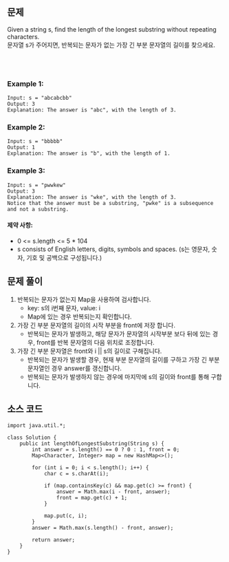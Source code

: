 ## 문제
Given a string s, find the length of the longest substring without repeating characters.  
문자열 s가 주어지면, 반복되는 문자가 없는 가장 긴 부분 문자열의 길이를 찾으세요.

<br>
<br>

### Example 1:
~~~
Input: s = "abcabcbb"
Output: 3
Explanation: The answer is "abc", with the length of 3.
~~~

### Example 2:
~~~
Input: s = "bbbbb"
Output: 1
Explanation: The answer is "b", with the length of 1.
~~~

### Example 3:
~~~
Input: s = "pwwkew"
Output: 3
Explanation: The answer is "wke", with the length of 3.
Notice that the answer must be a substring, "pwke" is a subsequence and not a substring.
~~~

#### 제약 사항:
- 0 <= s.length <= 5 * 104
- s consists of English letters, digits, symbols and spaces. (s는 영문자, 숫자, 기호 및 공백으로 구성됩니다.)

## 문제 풀이
1. 반복되는 문자가 없는지 Map을 사용하여 검사합니다.
    - key: s의 i번째 문자, value: i
    - Map에 있는 경우 반복되는지 확인합니다.
2. 가장 긴 부분 문자열의 길이의 시작 부분을 front에 저장 합니다.
    - 반복되는 문자가 발생하고, 해당 문자가 문자열의 시작부분 보다 뒤에 있는 경우, front를 반복 문자열의 다음 위치로 조정합니다.
3. 가장 긴 부분 문자열은 front와 i || s의 길이로 구해집니다.
    - 반복되는 문자가 발생할 경우, 현재 부분 문자열의 길이를 구하고 가장 긴 부분 문자열인 경우 answer를 갱신합니다.
    - 반복되는 문자가 발생하지 않는 경우에 마지막에 s의 길이와 front를 통해 구합니다.    

## 소스 코드
~~~
import java.util.*;

class Solution {
    public int lengthOfLongestSubstring(String s) {
        int answer = s.length() == 0 ? 0 : 1, front = 0;
        Map<Character, Integer> map = new HashMap<>();

        for (int i = 0; i < s.length(); i++) {
            char c = s.charAt(i);

            if (map.containsKey(c) && map.get(c) >= front) {
                answer = Math.max(i - front, answer);
                front = map.get(c) + 1;
            }

            map.put(c, i);
        }
        answer = Math.max(s.length() - front, answer);

        return answer;
    }
}
~~~
